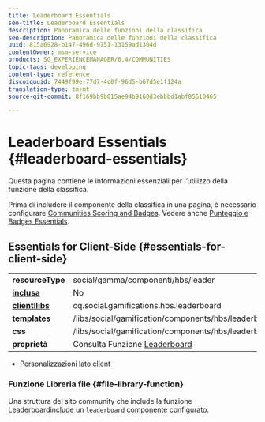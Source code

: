 ```yaml
---
title: Leaderboard Essentials
seo-title: Leaderboard Essentials
description: Panoramica delle funzioni della classifica
seo-description: Panoramica delle funzioni della classifica
uuid: 815a6928-b147-496d-9751-13159ad1304d
contentOwner: msm-service
products: SG_EXPERIENCEMANAGER/6.4/COMMUNITIES
topic-tags: developing
content-type: reference
discoiquuid: 7449f99e-77d7-4c0f-96d5-b67d5e1f124a
translation-type: tm+mt
source-git-commit: 8f169bb9b015ae94b9160d3ebbbd1abf85610465

---
```



# Leaderboard Essentials {#leaderboard-essentials}

Questa pagina contiene le informazioni essenziali per l’utilizzo della funzione della classifica.

Prima di includere il componente della classifica in una pagina, è necessario configurare [Communities Scoring and Badges](implementing-scoring.md). Vedere anche [Punteggio e Badges Essentials](configure-scoring.md).

## Essentials for Client-Side {#essentials-for-client-side}

<table> 
 <tbody>
  <tr>
   <td> <strong>resourceType</strong></td> 
   <td>social/gamma/componenti/hbs/leader</td> 
  </tr>
  <tr>
   <td> <a href="scf.md#add-or-include-a-communities-component"><strong>inclusa</strong></a></td> 
   <td>No</td> 
  </tr>
  <tr>
   <td> <a href="clientlibs.md"><strong>clientllibs</strong></a></td> 
   <td>cq.social.gamifications.hbs.leaderboard</td> 
  </tr>
  <tr>
   <td> <strong>templates</strong></td> 
   <td> /libs/social/gamification/components/hbs/leaderboard/leaderboard.hbs<br /> </td> 
  </tr>
  <tr>
   <td> <strong>css</strong></td> 
   <td> /libs/social/gamification/components/hbs/leaderboard/clientlibs/leaderboard.css</td> 
  </tr>
  <tr>
   <td><strong> proprietà</strong></td> 
   <td>Consulta Funzione <a href="enabling-leaderboard.md">Leaderboard</a></td> 
  </tr>
 </tbody>
</table>

* [Personalizzazioni lato client](client-customize.md)

### Funzione Libreria file {#file-library-function}

Una struttura del sito community che include la funzione [Leaderboard](functions.md#leaderboard-function)include un `leaderboard` componente configurato.
